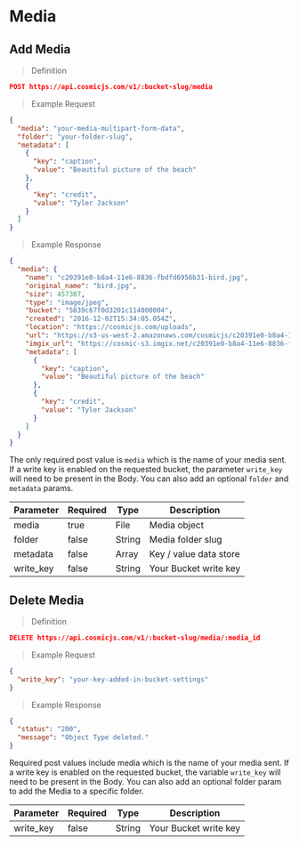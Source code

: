 # Media

## Add Media

> Definition

```json
POST https://api.cosmicjs.com/v1/:bucket-slug/media
```

> Example Request

```json
{
  "media": "your-media-multipart-form-data",
  "folder": "your-folder-slug",
  "metadata": [
    {
      "key": "caption",
      "value": "Beautiful picture of the beach"
    },
    {
      "key": "credit",
      "value": "Tyler Jackson"
    }
  ]
}
```


> Example Response

```json
{
  "media": {
    "name": "c20391e0-b8a4-11e6-8836-fbdfd6956b31-bird.jpg",
    "original_name": "bird.jpg",
    "size": 457307,
    "type": "image/jpeg",
    "bucket": "5839c67f0d3201c114000004",
    "created": "2016-12-02T15:34:05.054Z",
    "location": "https://cosmicjs.com/uploads",
    "url": "https://s3-us-west-2.amazonaws.com/cosmicjs/c20391e0-b8a4-11e6-8836-fbdfd6956b31-bird.jpg",
    "imgix_url": "https://cosmic-s3.imgix.net/c20391e0-b8a4-11e6-8836-fbdfd6956b31-bird.jpg",
    "metadata": [
      {
        "key": "caption",
        "value": "Beautiful picture of the beach"
      },
      {
        "key": "credit",
        "value": "Tyler Jackson"
      }
    ]
  }
}
```


The only required post value is `media` which is the name of your media sent. If a write key is enabled on the requested bucket, the parameter `write_key` will need to be present in the Body. You can also add an optional `folder` and `metadata` params.

Parameter | Required | Type | Description
--------- | ------- | ----------- | -----------
media | true | File | Media object
folder | false | String | Media folder slug
metadata | false | Array | Key / value data store
write_key | false | String | Your Bucket write key

## Delete Media

> Definition

```json
DELETE https://api.cosmicjs.com/v1/:bucket-slug/media/:media_id
```

> Example Request

```json
{
  "write_key": "your-key-added-in-bucket-settings"
}
```


> Example Response

```json
{
  "status": "200",
  "message": "Object Type deleted."
}
```


Required post values include media which is the name of your media sent. If a write key is enabled on the requested bucket, the variable `write_key` will need to be present in the Body. You can also add an optional folder param to add the Media to a specific folder.

Parameter | Required | Type | Description
--------- | ------- | ----------- | -----------
write_key | false | String | Your Bucket write key